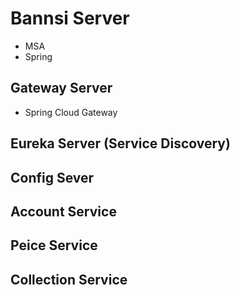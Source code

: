 # Bannsi Server
- MSA
- Spring
## Gateway Server
- Spring Cloud Gateway
## Eureka Server (Service Discovery)
## Config Sever
## Account Service
## Peice Service
## Collection Service